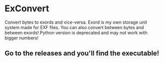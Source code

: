 # ExConvert
Convert bytes to exords and vice-versa. Exord is my own storage unit system made for EXF files. You can also convert between bytes and between exords! Python version is deprecated and may not work with bigger numbers!

## **Go to the releases and you'll find the executable!**
